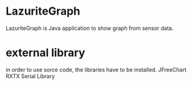 # LazuriteGraph
LazuriteGraph is Java application to show graph from sensor data.

# external library
in order to use sorce code, the libraries have to be installed.
  JFreeChart
  RXTX Serial Library
